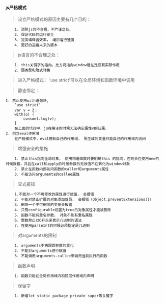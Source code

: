 #### js严格模式
> 设立严格模式的原因主要有几个目的：
~~~~
    1. 消除js的不合理、不严谨之处、
    2. 保证代码的运行安全
    3. 提高编译器效率， 增加运行速度
    4. 更好的迎接未来的版本
~~~~
> js语言的不合理之处：
~~~~
    1. this关键字的指向，比方说指向window是在是没有实际作用
    2. 弱类型和隐式转换
~~~~
> 进入严格模式： ‘use strict’可以在全局环境和函数环境中调用

> 静态绑定：
~~~~
1. 禁止使用with语句块, 
    ‘use strict’
    var v = 2；
    with(o) {
        consoel.log(v);
    } 
    在上面的代码中，js在编译的时候无法确定属性v的归属，
2. 创立eval作用域
    在严格模式中，eval拥有自己的作用域， 所生成的变量只能自己的作用域内访问
~~~~
> 增强安全的措施
~~~
    1. 禁止this指向全局对象， 使用构造函数时要明确this 的指向，否则会在使用new的时候报错，并且在call和apply的时候参数的无效值不在转化为window对象
    2. 禁止在函数内部访问函数的caller和arguments属性
    3. 不能访问arguments的callee属性
~~~
> 显式报错 
~~~
    1.不能对一个不可修改的属性进行赋值， 会报错
    2. 不能对禁止扩展的对象添加成员， 会报错（Object.preventExtensions()）
    3. 删除一个不可删除的变量会报错
    4. 只有configurable设置为true的对象属性才能被删除
    5. 函数不能有重名参数， 对象不能有重名属性
    6. 整数禁止以O开头来表示八进制的语法
    7. 在使用parseInt的时候必须指定是几进制
~~~


> 对arguments的限制
~~~~
    1. arguments不再跟踪参数的变化
    2. 不能对arguments进行赋值
    3. 不能调用arguments.callee来调用当前执行的函数
~~~~

> 函数声明
~~~
    1. 函数只能在全局作用域内和顶层作用域内声明
~~~

> 保留字
~~~
    1. 新增let static package private super等关键字
~~~


